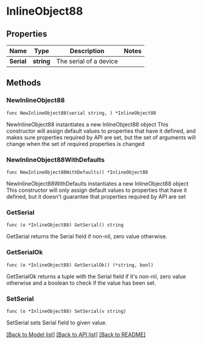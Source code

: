 # InlineObject88

## Properties

Name | Type | Description | Notes
------------ | ------------- | ------------- | -------------
**Serial** | **string** | The serial of a device | 

## Methods

### NewInlineObject88

`func NewInlineObject88(serial string, ) *InlineObject88`

NewInlineObject88 instantiates a new InlineObject88 object
This constructor will assign default values to properties that have it defined,
and makes sure properties required by API are set, but the set of arguments
will change when the set of required properties is changed

### NewInlineObject88WithDefaults

`func NewInlineObject88WithDefaults() *InlineObject88`

NewInlineObject88WithDefaults instantiates a new InlineObject88 object
This constructor will only assign default values to properties that have it defined,
but it doesn't guarantee that properties required by API are set

### GetSerial

`func (o *InlineObject88) GetSerial() string`

GetSerial returns the Serial field if non-nil, zero value otherwise.

### GetSerialOk

`func (o *InlineObject88) GetSerialOk() (*string, bool)`

GetSerialOk returns a tuple with the Serial field if it's non-nil, zero value otherwise
and a boolean to check if the value has been set.

### SetSerial

`func (o *InlineObject88) SetSerial(v string)`

SetSerial sets Serial field to given value.



[[Back to Model list]](../README.md#documentation-for-models) [[Back to API list]](../README.md#documentation-for-api-endpoints) [[Back to README]](../README.md)


